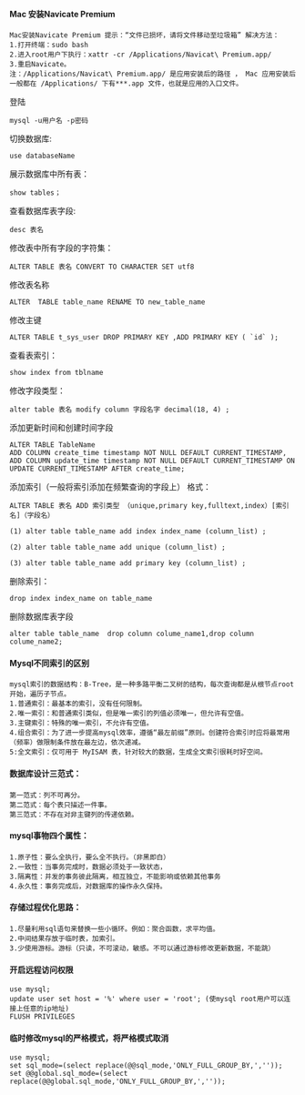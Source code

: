 #### Mac 安装Navicate Premium
    Mac安装Navicate Premium 提示：“文件已损坏，请将文件移动至垃圾箱” 解决方法：
    1.打开终端：sudo bash
    2.进入root用户下执行：xattr -cr /Applications/Navicat\ Premium.app/
    3.重启Navicate。
    注：/Applications/Navicat\ Premium.app/ 是应用安装后的路径 ， Mac 应用安装后一般都在 /Applications/ 下有***.app 文件，也就是应用的入口文件。

登陆
```
mysql -u用户名 -p密码
```
切换数据库:
```
use databaseName
```
展示数据库中所有表：
```
show tables；
```

查看数据库表字段:
```
desc 表名
```

修改表中所有字段的字符集：
```
ALTER TABLE 表名 CONVERT TO CHARACTER SET utf8
```
修改表名称
```
ALTER  TABLE table_name RENAME TO new_table_name
```
修改主键
```
ALTER TABLE t_sys_user DROP PRIMARY KEY ,ADD PRIMARY KEY ( `id` );
```
查看表索引：
```
show index from tblname
```
修改字段类型：
```
alter table 表名 modify column 字段名字 decimal(18, 4) ;
```
添加更新时间和创建时间字段
```
ALTER TABLE TableName 
ADD COLUMN create_time timestamp NOT NULL DEFAULT CURRENT_TIMESTAMP, 
ADD COLUMN update_time timestamp NOT NULL DEFAULT CURRENT_TIMESTAMP ON UPDATE CURRENT_TIMESTAMP AFTER create_time;
```
添加索引（一般将索引添加在频繁查询的字段上） 格式：
```
ALTER TABLE 表名 ADD 索引类型 （unique,primary key,fulltext,index）[索引名]（字段名）

(1) alter table table_name add index index_name (column_list) ;

(2) alter table table_name add unique (column_list) ;

(3) alter table table_name add primary key (column_list) ;
```
删除索引：
```
drop index index_name on table_name
```
删除数据库表字段
```
alter table table_name  drop column colume_name1,drop column colume_name2;
```
#### Mysql不同索引的区别
    mysql索引的数据结构：B-Tree，是一种多路平衡二叉树的结构，每次查询都是从根节点root开始，遍历子节点。
    1.普通索引：最基本的索引，没有任何限制。
    2.唯一索引：和普通索引类似，但是唯一索引的列值必须唯一，但允许有空值。
    3.主键索引：特殊的唯一索引，不允许有空值。
    4.组合索引：为了进一步提高mysql效率，遵循“最左前缀”原则。创建符合索引时应将最常用（频率）做限制条件放在最左边，依次递减。
    5:全文索引：仅可用于 MyISAM 表，针对较大的数据，生成全文索引很耗时好空间。

#### 数据库设计三范式：
    第一范式：列不可再分。
    第二范式：每个表只描述一件事。
    第三范式：不存在对非主键列的传递依赖。
#### mysql事物四个属性：
    1.原子性：要么全执行，要么全不执行。（非黑即白）
    2.一致性：当事务完成时，数据必须处于一致状态，
    3.隔离性：并发的事务彼此隔离，相互独立，不能影响或依赖其他事务
    4.永久性：事务完成后，对数据库的操作永久保持。

#### 存储过程优化思路：
    1.尽量利用sql语句来替换一些小循环。例如：聚合函数，求平均值。
    2.中间结果存放于临时表，加索引。
    3.少使用游标。游标（只读，不可滚动，敏感。不可以通过游标修改更新数据，不能跳）

#### 开启远程访问权限
    use mysql;
    update user set host = '%' where user = 'root'; (使mysql root用户可以连接上任意的ip地址)
    FLUSH PRIVILEGES

#### 临时修改mysql的严格模式，将严格模式取消
    use mysql;
    set sql_mode=(select replace(@@sql_mode,'ONLY_FULL_GROUP_BY,',''));     
    set @@global.sql_mode=(select replace(@@global.sql_mode,'ONLY_FULL_GROUP_BY,','')); 































